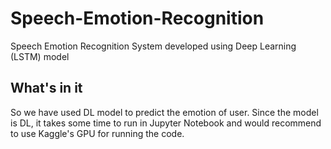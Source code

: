 # Speech-Emotion-Recognition
Speech Emotion Recognition System developed using Deep Learning (LSTM) model

<h2> What's in it </h2>
So we have used DL model to predict the emotion of user. 
Since the model is DL, it takes some time to run in Jupyter Notebook and would
recommend to use Kaggle's GPU for running the code. 

